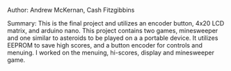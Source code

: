 Author: Andrew McKernan, Cash Fitzgibbins

Summary: This is the final project and utilizes an encoder button, 4x20 LCD matrix, and arduino nano. This project contains two games, minesweeper and one similar to
asteroids to be played on a a portable device. It utilizes EEPROM to save high scores, and a button encoder for controls and menuing. I worked on the menuing, hi-scores, 
display and minesweeper game.
